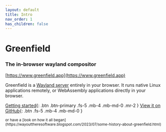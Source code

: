 ```yaml
---
layout: default
title: Intro
nav_order: 1
has_children: false
---
```


Greenfield
==
### The in-browser wayland compositor
[https://www.greenfield.app](https://www.greenfield.app)

Greenfield is a [Wayland server](https://en.wikipedia.org/wiki/Wayland_%28display_server_protocol%29) entirely in your browser. It runs native Linux applications remotely, 
or WebAssembly applications directly in your browser.

[Getting started](pages/getting_started/){: .btn .btn-primary .fs-5 .mb-4 .mb-md-0 .mr-2 }
[View it on GitHub](https://github.com/udevbe/greenfield){: .btn .fs-5 .mb-4 .mb-md-0 }

<sub>
or have a [look on how it all began](https://wayouttheresoftware.blogspot.com/2023/07/some-history-about-greenfield.html) 
</sub>
